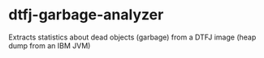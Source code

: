 dtfj-garbage-analyzer
=====================

Extracts statistics about dead objects (garbage) from a DTFJ image (heap dump from an IBM JVM)